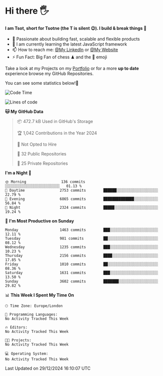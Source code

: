# Hi there :raised_hand_with_fingers_splayed:
#### I am Tsot, short for Tsotne (the T is silent :wink:). I build & break things :space_invader:
- :telescope: Passionate about building fast, scalable and flexible products
- :seedling: I am currently learning the latest JavaScript framework 
- :mailbox: How to reach me: [@My LinkedIn](https://www.linkedin.com/in/tsotne-gvadzabia/) or [@My Website](https://tsotne.co.uk/contact)
- :zap: Fun Fact: Big Fan of chess ♟ and the 👾 emoji

Take a look at my Projects on my [Portfolio](https://tsotne.co.uk/) or for a more **up to date** experience browse my GitHub Repositories.

You can see some statistics below!:space_invader:
<!--START_SECTION:waka-->
![Code Time](http://img.shields.io/badge/Code%20Time-761%20hrs%202%20mins-blue)

![Lines of code](https://img.shields.io/badge/From%20Hello%20World%20I%27ve%20Written-8.0%20million%20lines%20of%20code-blue)

**🐱 My GitHub Data** 

> 📦 472.7 kB Used in GitHub's Storage 
 > 
> 🏆 1,042 Contributions in the Year 2024
 > 
> 🚫 Not Opted to Hire
 > 
> 📜 32 Public Repositories 
 > 
> 🔑 25 Private Repositories 
 > 
**I'm a Night 🦉** 

```text
🌞 Morning                136 commits         ░░░░░░░░░░░░░░░░░░░░░░░░░   01.13 % 
🌆 Daytime                2753 commits        ██████░░░░░░░░░░░░░░░░░░░   22.79 % 
🌃 Evening                6865 commits        ██████████████░░░░░░░░░░░   56.84 % 
🌙 Night                  2324 commits        █████░░░░░░░░░░░░░░░░░░░░   19.24 % 
```
📅 **I'm Most Productive on Sunday** 

```text
Monday                   1463 commits        ███░░░░░░░░░░░░░░░░░░░░░░   12.11 % 
Tuesday                  981 commits         ██░░░░░░░░░░░░░░░░░░░░░░░   08.12 % 
Wednesday                1235 commits        ███░░░░░░░░░░░░░░░░░░░░░░   10.23 % 
Thursday                 2156 commits        ████░░░░░░░░░░░░░░░░░░░░░   17.85 % 
Friday                   1010 commits        ██░░░░░░░░░░░░░░░░░░░░░░░   08.36 % 
Saturday                 1631 commits        ███░░░░░░░░░░░░░░░░░░░░░░   13.50 % 
Sunday                   3602 commits        ███████░░░░░░░░░░░░░░░░░░   29.82 % 
```


📊 **This Week I Spent My Time On** 

```text
🕑︎ Time Zone: Europe/London

💬 Programming Languages: 
No Activity Tracked This Week

🔥 Editors: 
No Activity Tracked This Week

🐱‍💻 Projects: 
No Activity Tracked This Week

💻 Operating System: 
No Activity Tracked This Week
```


 Last Updated on 29/12/2024 16:10:07 UTC
<!--END_SECTION:waka-->
